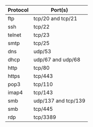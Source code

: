 
| __Protocol__ | __Port(s)__ |
| --- | --- |
| ftp | tcp/20 and tcp/21 |
| ssh | tcp/22 |
| telnet | tcp/23 |
| smtp | tcp/25 |
| dns | udp/53 |
| dhcp | udp/67 and udp/68 |
| http | tcp/80 |
| https | tcp/443 |
| pop3 | tcp/110 |
| imap4 | tcp/143 |
| smb | udp/137 and tcp/139 |
| smb | tcp/445 |
| rdp | tcp/3389 |